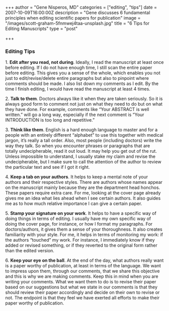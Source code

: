 +++
author = "Gene Nisperos, MD"
categories = ["editing", "tips"]
date = 2007-10-09T16:00:00Z
description = "Gene discusses 6 fundamental principles when editing scientific papers for publication"
image = "/images/scott-graham-5fnmwej4taa-unsplash.jpg"
title = "6 Tips for Editing Manuscripts"
type = "post"

+++
### Editing Tips

1\. **Edit after you read, not during**. Ideally, I read the manuscript at least once before editing. If I do not have enough time, I still scan the entire paper before editing. This gives you a sense of the whole, which enables you not just to edit/revise/delete entire paragraphs but also to pinpoint where comments should be made. I also list down my comments as I edit. By the time I finish editing, I would have read the manuscript at least 4 times.

2\. **Talk to them**. Doctors always like it when they are taken seriously. So it is always good form to comment not just on what they need to do but on what they have done. For example, comments like “Your ABSTRACT is well written.” will go a long way, especially if the next comment is “Your INTRODUCTION is too long and repetitive.”

3\. **Think like them**. English is a hard enough language to master and for a people with an entirely different “alphabet” to use this together with medical jargon, it’s really a tall order. Also, most people (including doctors) write the way they talk. So when you encounter phrases or paragraphs that are totally undecipherable, read it out loud. It may help you get out of the rut. Unless impossible to understand, I usually stake my claim and revise the undecipherable, but I make sure to call the attention of the author to review the particular text and see if I got it right.

4\. **Keep a tab on your authors**. It helps to keep a mental note of your authors and their respective styles. There are authors whose names appear on the manuscript mainly because they are the department head honchos. These papers require extra care. For me, looking at the cover page already gives me an idea what lies ahead when I see certain authors. It also guides me as to how much relative importance I can give a certain paper.

5\. **Stamp your signature on your work**. It helps to have a specific way of doing things in terms of editing. I usually have my own specific way of doing the cover page, for instance, or how I format my paragraphs. For doctors/authors, it gives them a sense of your thoroughness. It also creates familiarity with your style. For me, it helps in terms of monitoring my work: if the authors “touched” my work. For instance, I immediately know if they added or revised something, or if they reverted to the original form rather than the edited version.

6\. **Keep your eye on the ball**. At the end of the day, what authors really want is a paper worthy of publication, at least in terms of the language. We want to impress upon them, through our comments, that we share this objective and this is why we are making comments. Keep this in mind when you are writing your comments. What we want them to do is to revise their paper based on our suggestions but what we state in our comments is that they should review their paper accordingly and decide on their own to revise or not. The endpoint is that they feel we have exerted all efforts to make their paper worthy of publication.